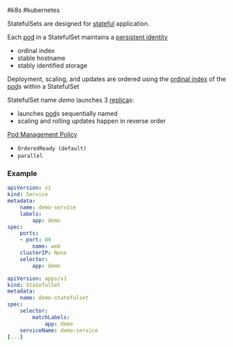 #k8s #kubernetes 

StatefulSets are designed for [stateful](/stateful) application.

Each [pod](/techstack/gcp/pod.md) in a StatefulSet maintains a [persistent identity](/persistent%20identity)
- ordinal index
- stable hostname
- stably identified storage

Deployment, scaling, and updates are ordered using the [ordinal index](/ordinal%20index) of the [pod](/techstack/gcp/pod.md)s within a StatefulSet

StatefulSet name _demo_ launches 3 [replica](/replica)s:
- launches [pod](/techstack/gcp/pod.md)s sequentially named
- scaling and rolling updates happen in reverse order

[Pod Management Policy](/Pod%20Management%20Policy) 
- `OrderedReady (default)`
- `parallel`

### Example
```yaml
apiVersion: v1
kind: Service
metadata:
	name: demo-service
	labels:
		app: demo
spec:
	ports:
	- port: 80
		name: web
	clusterIP: None
	selector:
		app: demo
```

```yaml
apiVersion: apps/v1
kind: StatefulSet
metadata:
	name: demo-statefulset
spec:
	selector:
		matchLabels:
			app: demo
	serviceName: demo-service
[...]
```